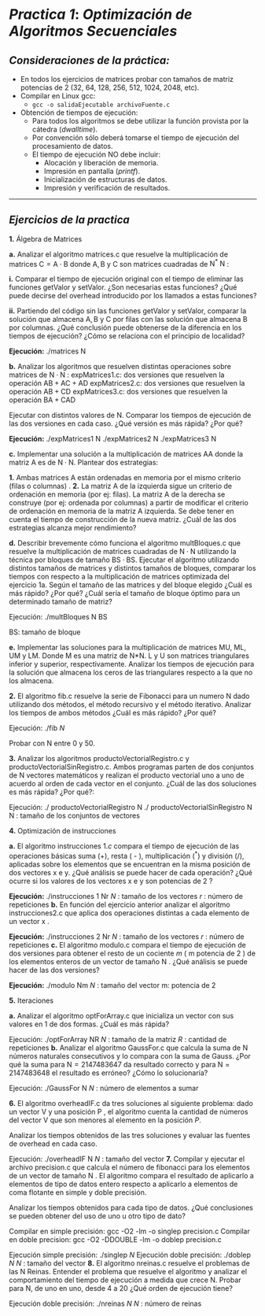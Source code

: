 # ***Practica 1***: *Optimización de Algoritmos Secuenciales*

## ***Consideraciones de la práctica:***

- En todos los ejercicios de matrices probar con tamaños de matriz potencias de 2 (32, 64, 128, 256, 512, 1024, 2048, etc).
- Compilar en Linux gcc:
  - ```gcc -o salidaEjecutable archivoFuente.c```
- Obtención de tiempos de ejecución:
  - Para todos los algoritmos se debe utilizar la función provista por la cátedra (*dwalltime*).
  - Por convención sólo deberá tomarse el tiempo de ejecución del procesamiento de datos.
  - El tiempo de ejecución NO debe incluir:
    - Alocación y liberación de memoria.
    - Impresión en pantalla (*printf*).
    - Inicialización de estructuras de datos.
    - Impresión y verificación de resultados.
___
## ***Ejercicios de la practica***

**1.** Álgebra de Matrices

  **a.** Analizar el algoritmo matrices.c que resuelve la multiplicación de matrices $\mathrm{C}=\mathrm{A\cdot B}$ donde $\mathrm{A}, \mathrm{B}$ y $\mathrm{C}$ son matrices cuadradas de $\mathrm{N}^{*} \mathrm{~N}$ :

  **i.** Comparar el tiempo de ejecución original con el tiempo de eliminar las funciones getValor y setValor. ¿Son necesarias estas funciones? ¿Qué puede decirse del overhead introducido por los llamados a estas funciones?

  **ii.** Partiendo del código sin las funciones getValor y setValor, comparar la solución que almacena $\mathrm{A}, \mathrm{B}$ y $\mathrm{C}$ por filas con las solución que almacena B por columnas. ¿Qué conclusión puede obtenerse de la diferencia en los tiempos de ejecución? ¿Cómo se relaciona con el principio de localidad?

  **Ejecución:** ./matrices N

**b.** Analizar los algoritmos que resuelven distintas operaciones sobre matrices de $\mathrm{N}\cdot\mathrm{N}$ :
expMatrices1.c: dos versiones que resuelven la operación $\mathrm{AB}+\mathrm{AC}+\mathrm{AD}$ 
expMatrices2.c: dos versiones que resuelven la operación $\mathrm{AB}+\mathrm{CD}$
expMatrices3.c: dos versiones que resuelven la operación $\mathrm{BA}+\mathrm{C A D}$

Ejecutar con distintos valores de N. Comparar los tiempos de ejecución de las dos versiones en cada caso. ¿Qué versión es más rápida? ¿Por qué?

**Ejecución:**  ./expMatrices1 N
                ./expMatrices2 N
                ./expMatrices3 N

**c.** Implementar una solución a la multiplicación de matrices AA donde la matriz A es de $\mathrm{N} \cdot \mathrm{N}$. Plantear dos estrategias:

**1.** Ambas matrices A están ordenadas en memoria por el mismo criterio (filas o columnas) .
**2.** La matriz A de la izquierda sigue un criterio de ordenación en memoria (por ej: filas). La matriz A de la derecha se construye (por ej: ordenada por columnas) a partir de modificar el criterio de ordenación en memoria de la matriz A izquierda. Se debe tener en cuenta el tiempo de construcción de la nueva matriz.
¿Cuál de las dos estrategias alcanza mejor rendimiento?

**d.** Describir brevemente cómo funciona el algoritmo multBloques.c que resuelve la multiplicación de matrices cuadradas de $\mathrm{N} \cdot \mathrm{N}$ utilizando la técnica por bloques de tamaño $\mathrm{BS} \cdot \mathrm{BS}$. Ejecutar el algoritmo utilizando distintos tamaños de matrices y distintos tamaños de bloques, comparar los tiempos con respecto a la multiplicación de matrices optimizada del ejercicio 1a. Según el tamaño de las matrices y del bloque elegido ¿Cuál es más rápido? ¿Por qué? ¿Cuál sería el tamaño de bloque óptimo para un determinado tamaño de matriz?

Ejecución: ./multBloques N BS

BS: tamaño de bloque

**e.** Implementar las soluciones para la multiplicación de matrices MU, ML, UM y LM. Donde M es una matriz de N*N. L y U son matrices triangulares inferior y superior, respectivamente. Analizar los tiempos de ejecución para la solución que almacena los ceros de las triangulares respecto a la que no los almacena.

**2.** El algoritmo fib.c resuelve la serie de Fibonacci para un numero N dado utilizando dos métodos, el método recursivo y el método iterativo. Analizar los tiempos de ambos métodos ¿Cuál es más rápido? ¿Por qué?

Ejecución: ./fib $N$

Probar con N entre 0 y 50.

**3.** Analizar los algoritmos productoVectorialRegistro.c y productoVectorialSinRegistro.c. Ambos programas parten de dos conjuntos de N vectores matemáticos y realizan el producto vectorial uno a uno de acuerdo al orden de cada vector en el conjunto. ¿Cuál de las dos soluciones es más rápida? ¿Por qué?:

Ejecución: ./ productoVectorialRegistro N
./ productoVectorialSinRegistro N
N : tamaño de los conjuntos de vectores

**4.** Optimización de instrucciones

**a.** El algoritmo instrucciones $1 . c$ compara el tiempo de ejecución de las operaciones básicas suma $(+)$, resta ( - ), multiplicación $\left(^{*}\right)$ y división (/), aplicadas sobre los elementos que se encuentran en la misma posición de dos vectores x e y. ¿Qué análisis se puede hacer de cada operación? ¿Qué ocurre si los valores de los vectores x e y son potencias de 2 ?

**Ejecución:** ./instrucciones 1 Nr
$N$ : tamaño de los vectores
$r$ : número de repeticiones
**b.** En función del ejercicio anterior analizar el algoritmo instrucciones2.c que aplica dos operaciones distintas a cada elemento de un vector x .

**Ejecución:** ./instrucciones 2 Nr
$N$ : tamaño de los vectores
$r$ : número de repeticiones
**c.** El algoritmo modulo.c compara el tiempo de ejecución de dos versiones para obtener el resto de un cociente $m$ ( m potencia de 2 ) de los elementos enteros de un vector de tamaño N . ¿Qué análisis se puede hacer de las dos versiones?

**Ejecución:** ./modulo Nm
$N$ : tamaño del vector
m: potencia de 2

**5.** Iteraciones

**a.** Analizar el algoritmo optForArray.c que inicializa un vector con sus valores en 1 de dos formas. ¿Cuál es más rápida?

Ejecución: ./optForArray NR
$N$ : tamaño de la matriz
$R$ : cantidad de repeticiones
**b.** Analizar el algoritmo GaussFor.c que calcula la suma de N números naturales consecutivos y lo compara con la suma de Gauss.
¿Por qué la suma para $\mathrm{N}=2147483647$ da resultado correcto y para $\mathrm{N}=2147483648$ el resultado es erróneo? ¿Cómo lo solucionaría?

Ejecución: ./GaussFor N
$N$ : número de elementos a sumar

**6.** El algoritmo overheadIF.c da tres soluciones al siguiente problema: dado un vector V y una posición P , el algoritmo cuenta la cantidad de números del vector V que son menores al elemento en la posición $P$.

Analizar los tiempos obtenidos de las tres soluciones y evaluar las fuentes de overhead en cada caso.

Ejecución: ./overheadIF N
$N$ : tamaño del vector
**7.** Compilar y ejecutar el archivo precision.c que calcula el número de fibonacci para los elementos de un vector de tamaño N . El algoritmo compara el resultado de aplicarlo a elementos de tipo de datos entero respecto a aplicarlo a elementos de coma flotante en simple y doble precisión.

Analizar los tiempos obtenidos para cada tipo de datos. ¿Qué conclusiones se pueden obtener del uso de uno u otro tipo de dato?

Compilar en simple precisión: gcc -O2 -lm -o singlep precision.c Compilar en doble precision: gcc -O2 -DDOUBLE -lm -o doblep precision.c

Ejecución simple precisión: ./singlep $N$ Ejecución doble precisión: ./doblep $N$
$N$ : tamaño del vector
**8.** El algoritmo nreinas.c resuelve el problemas de las N Reinas. Entender el problema que resuelve el algoritmo y analizar el comportamiento del tiempo de ejecución a medida que crece N. Probar para N, de uno en uno, desde 4 a 20 ¿Qué orden de ejecución tiene?

Ejecución doble precisión: ./nreinas $N$
$N$ : número de reinas
